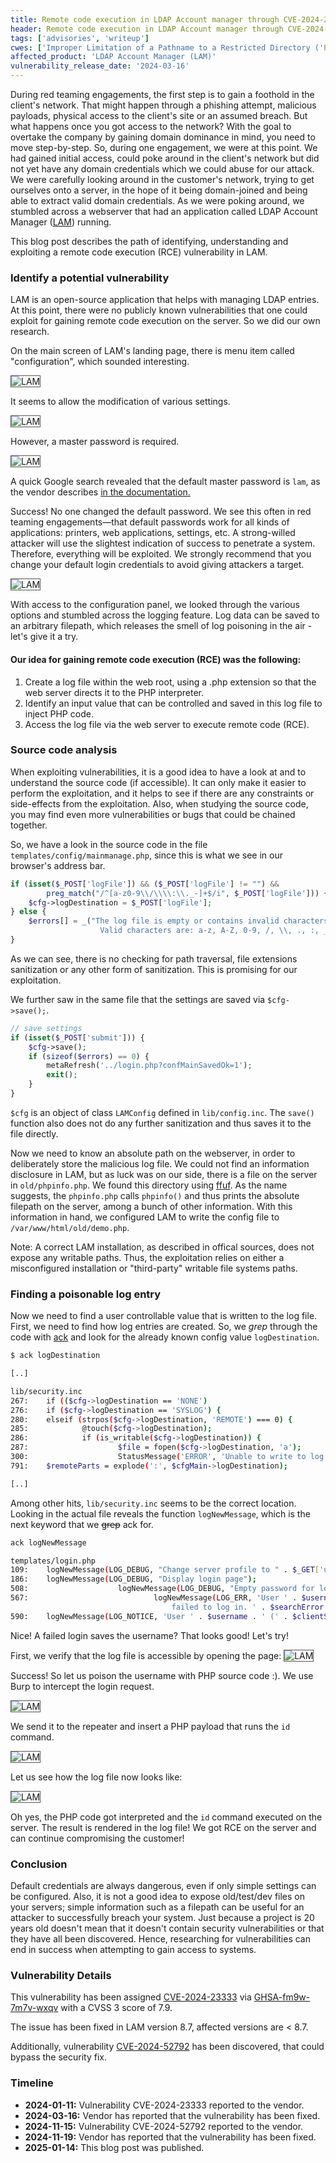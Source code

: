 ```yaml
---
title: Remote code execution in LDAP Account manager through CVE-2024-23333 (Exploiting web applications Part I)
header: Remote code execution in LDAP Account manager through CVE-2024-23333 (Exploiting web applications Part I)
tags: ['advisories', 'writeup']
cwes: ['Improper Limitation of a Pathname to a Restricted Directory ('Path Traversal') (CWE-22)']
affected_product: 'LDAP Account Manager (LAM)'
vulnerability_release_date: '2024-03-16'
---
```


During red teaming engagements, the first step is to gain a foothold in the client's network. That might happen through a phishing attempt, malicious payloads, physical access to the client's site or an assumed breach. But what happens once you got access to the network? <!--more-->
With the goal to overtake the company by gaining domain dominance in mind, you need to move step-by-step.
So, during one engagement, we were at this point. We had gained initial access, could poke around in the client's network but did not yet have any domain credentials which we could abuse for our attack. 
We were carefully looking around in the customer's network, trying to get ourselves onto a server, in the hope of it being domain-joined and being able to extract valid domain credentials.
As we were poking around, we stumbled across a webserver that had an application called LDAP Account Manager ([LAM](https://github.com/LDAPAccountManager/lam/)) running.

This blog post describes the path of identifying, understanding and exploiting a remote code execution (RCE) vulnerability in LAM.

### Identify a potential vulnerability 

LAM is an open-source application that helps with managing LDAP entries. At this point, there were no publicly known vulnerabilities that one could exploit for gaining remote code execution on the server. 
So we did our own research.

On the main screen of LAM's landing page, there is menu item called "configuration", which sounded interesting.

![LAM](/assets/images/lam/lam.png)

It seems to allow the modification of various settings.

![LAM](/assets/images/lam/lam_config.png)

However, a master password is required.

![LAM](/assets/images/lam/lam_masterpassword.png)


A quick Google search revealed that the default master password is `lam`, as the vendor describes [in the documentation.](https://www.ldap-account-manager.org/static/doc/manual/ch03.html)


Success! No one changed the default password. We see this often in red teaming engagements&mdash;that default passwords work for all kinds of applications: printers, web applications, settings, etc. A strong-willed attacker will use the slightest indication of success to penetrate a system. Therefore, everything will be exploited. We strongly recommend that you change your default login credentials to avoid giving attackers a target.

![LAM](/assets/images/lam/lam_filelogging.png)

With access to the configuration panel, we looked through the various options and stumbled across the logging feature.
Log data can be saved to an arbitrary filepath, which releases the smell of log poisoning in the air - let's give it a try.

#### Our idea for gaining remote code execution (RCE) was the following:

1. Create a log file within the web root, using a .php extension so that the web server directs it to the PHP interpreter.
2. Identify an input value that can be controlled and saved in this log file to inject PHP code.
3. Access the log file via the web server to execute remote code (RCE).

### Source code analysis

When exploiting vulnerabilities, it is a good idea to have a look at and to understand the source code (if accessible).
It can only make it easier to perform the exploitation, and it helps to see if there are any constraints or side-effects from the exploitation.
Also, when studying the source code, you may find even more vulnerabilities or bugs that could be chained together.

So, we have a look in the source code in the file `templates/config/mainmanage.php`, since this is what we see in our browser's address bar.

```php
if (isset($_POST['logFile']) && ($_POST['logFile'] != "") &&
        preg_match("/^[a-z0-9\\/\\\\:\\._-]+$/i", $_POST['logFile'])) {
    $cfg->logDestination = $_POST['logFile'];
} else {
    $errors[] = _("The log file is empty or contains invalid characters!
                    Valid characters are: a-z, A-Z, 0-9, /, \\, ., :, _ and -.");
}
```

As we can see, there is no checking for path traversal, file extensions sanitization or any other form of sanitization.
This is promising for our exploitation.


We further saw in the same file that the settings are saved via `$cfg->save();`.

```php
// save settings
if (isset($_POST['submit'])) {
    $cfg->save();
    if (sizeof($errors) == 0) {
        metaRefresh('../login.php?confMainSavedOk=1');
        exit();
    }
}
```


`$cfg` is an object of class `LAMConfig` defined in `lib/config.inc`. The `save()` function also does not do any further sanitization and thus saves it to the file directly.

Now we need to know an absolute path on the webserver, in order to deliberately store the malicious log file.
We could not find an information disclosure in LAM, but as luck was on our side, there is a file on the server in `old/phpinfo.php`. We found this directory using [ffuf](https://github.com/ffuf/ffuf/). As the name suggests, the `phpinfo.php` calls `phpinfo()` and thus prints the absolute filepath on the server, among a bunch of other information.
With this information in hand, we configured LAM to write the config file to `/var/www/html/old/demo.php`.

Note: A correct LAM installation, as described in offical sources, does not expose any writable paths. Thus, the exploitation relies on either a misconfigured installation or "third-party" writable file systems paths. 

### Finding a poisonable log entry

Now we need to find a user controllable value that is written to the log file.
First, we need to find how log entries are created.
So, we *grep* through the code with [ack](https://beyondgrep.com/) and look for the already known config value `logDestination`.

```bash
$ ack logDestination

[..]

lib/security.inc
267:    if (($cfg->logDestination == 'NONE')
276:    if ($cfg->logDestination == 'SYSLOG') {
280:    elseif (strpos($cfg->logDestination, 'REMOTE') === 0) {
285:            @touch($cfg->logDestination);
286:            if (is_writable($cfg->logDestination)) {
287:                    $file = fopen($cfg->logDestination, 'a');
300:                    StatusMessage('ERROR', 'Unable to write to log file!', $cfg->logDestination);
791:    $remoteParts = explode(':', $cfgMain->logDestination);

[..]
```

Among other hits, `lib/security.inc` seems to be the correct location. Looking in the actual file reveals the function `logNewMessage`, which is the next keyword that we ~~grep~~ ack for.


```bash
ack logNewMessage

templates/login.php
109:    logNewMessage(LOG_DEBUG, "Change server profile to " . $_GET['useProfile']);
186:    logNewMessage(LOG_DEBUG, "Display login page");
508:                    logNewMessage(LOG_DEBUG, "Empty password for login");
567:                            logNewMessage(LOG_ERR, 'User ' . $username . ' (' . $clientSource . ') 
                                    failed to log in. ' . $searchError . '');
590:    logNewMessage(LOG_NOTICE, 'User ' . $username . ' (' . $clientSource . ') successfully logged in.');
```

Nice! A failed login saves the username? That looks good! Let's try!

First, we verify that the log file is accessible by opening the page:
![LAM](/assets/images/lam/logfile.png)

Success! So let us poison the username with PHP source code :). 
We use Burp to intercept the login request.

![LAM](/assets/images/lam/burp1.png)

We send it to the repeater and insert a PHP payload that runs the `id` command.

![LAM](/assets/images/lam/burp2.png)

Let us see how the log file now looks like:

![LAM](/assets/images/lam/rce.png)

Oh yes, the PHP code got interpreted and the `id` command executed on the server. The result is rendered in the log file! We got RCE on the server and can continue compromising the customer!


### Conclusion

Default credentials are always dangerous, even if only simple settings can be configured. 
Also, it is not a good idea to expose old/test/dev files on your servers; simple information such as a filepath can be useful for an attacker to successfully breach your system.
Just because a project is 20 years old doesn't mean that it doesn't contain security vulnerabilities or that they have all been discovered. Hence, researching for vulnerabilities can end in success when attempting to gain access to systems.


### Vulnerability Details

This vulnerability has been assigned [CVE-2024-23333](https://github.com/LDAPAccountManager/lam/security/advisories/GHSA-fm9w-7m7v-wxqv) via [GHSA-fm9w-7m7v-wxqv](https://github.com/LDAPAccountManager/lam/security/advisories/GHSA-fm9w-7m7v-wxqv) with a CVSS 3 score of 7.9.

The issue has been fixed in LAM version 8.7, affected versions are < 8.7.

Additionally, vulnerability [CVE-2024-52792](https://github.com/LDAPAccountManager/lam/security/advisories/GHSA-6cp9-j5r7-xhcc) has been discovered, that could bypass the security fix.

### Timeline

* **2024-01-11:** Vulnerability CVE-2024-23333 reported to the vendor.
* **2024-03-16:** Vendor has reported that the vulnerability has been fixed.
* **2024-11-15:** Vulnerability CVE-2024-52792 reported to the vendor.
* **2024-11-19:** Vendor has reported that the vulnerability has been fixed.
* **2025-01-14:** This blog post was published.

<style>
img {
  border: 1px solid #555;
}
</style>